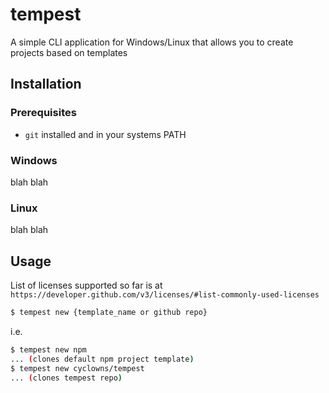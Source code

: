 # tempest

A simple CLI application for Windows/Linux that allows you to create projects based on templates

## Installation

### Prerequisites

- `git` installed and in your systems PATH

### Windows

blah blah

### Linux

blah blah

## Usage

List of licenses supported so far is at `https://developer.github.com/v3/licenses/#list-commonly-used-licenses`

```bash
$ tempest new {template_name or github repo} 
```

i.e.

```bash
$ tempest new npm
... (clones default npm project template)
$ tempest new cyclowns/tempest
... (clones tempest repo)
```
